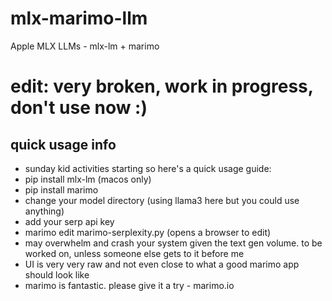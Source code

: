 # mlx-marimo-llm
Apple MLX LLMs - mlx-lm + marimo 

# edit: very broken, work in progress, don't use now :)

## quick usage info
- sunday kid activities starting so here's a quick usage guide:
- pip install mlx-lm (macos only)
- pip install marimo
- change your model directory (using llama3 here but you could use anything)
- add your serp api key
- marimo edit marimo-serplexity.py (opens a browser to edit)
- may overwhelm and crash your system given the text gen volume. to be worked on, unless someone else gets to it before me
- UI is very very raw and not even close to what a good marimo app should look like
- marimo is fantastic. please give it a try - marimo.io
